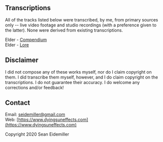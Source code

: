 ## Transcriptions

All of the tracks listed below were transcribed, by me, from primary sources only -- live video footage and studio recordings (with a preference given to the latter). None were derived from existing transcriptions.

Elder - [Compendium](https://github.com/doomsean/transcriptions/blob/master/Elder/Lore/01%20Compendium.txt)  
Elder - [Lore](https://github.com/doomsean/transcriptions/blob/master/Elder/Lore/03%20Lore.txt)

## Disclaimer

I did not compose any of these works myself, nor do I claim copyright on them. I did transcribe them myself, however, and I do claim copyright on the transcriptions. I do not guarantee their accuracy. I do welcome any corrections and/or feedback!

## Contact

Email: [seidemiller@gmail.com](mailto:seidemiller@gmail.com)  
Web: [https://www.dyingsuneffects.com](https://www.dyingsuneffects.com)

Copyright 2020 Sean Eidemiller

